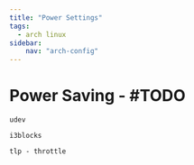 ```yaml
---
title: "Power Settings"
tags:
  - arch linux
sidebar:
    nav: "arch-config"
---
```


# Power Saving - #TODO


`udev`

`i3blocks`

`tlp - throttle`
